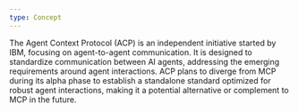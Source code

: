 ```yaml
---
type: Concept
---
```


The Agent Context Protocol (ACP) is an independent initiative started by IBM, focusing on agent-to-agent communication. It is designed to standardize communication between AI agents, addressing the emerging requirements around agent interactions. ACP plans to diverge from MCP during its alpha phase to establish a standalone standard optimized for robust agent interactions, making it a potential alternative or complement to MCP in the future.